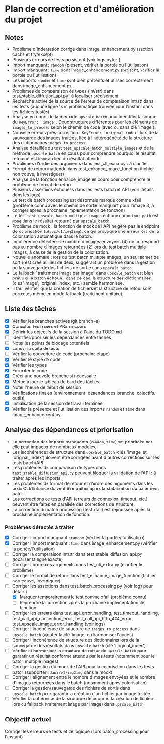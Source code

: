 # Plan de correction et d'amélioration du projet

## Notes
- Problème d'indentation corrigé dans image_enhancement.py (section cache et try/except)
- Plusieurs erreurs de tests persistent (voir logs pytest)
- Import manquant : `random` (présent, vérifier la portée ou l'utilisation)
- Import manquant : `time` dans image_enhancement.py (présent, vérifier la portée ou l'utilisation)
- Les imports `random` et `time` sont bien présents et utilisés correctement dans image_enhancement.py.
- Problèmes de comparaison de types (int/str) dans test_stable_diffusion_api.py : à localiser précisément
- Recherche active de la source de l'erreur de comparaison int/str dans les tests (aucune ligne '<=' problématique trouvée pour l'instant dans les fichiers testés)
- Analyse en cours de la méthode `upscale_batch` pour identifier la source du `KeyError: 'image'`. Deux structures différentes pour les éléments de `images_to_process` selon le chemin de code (avec ou sans clé 'image').
- Nouvelle erreur après correction : `KeyError: 'original_index'` lors de la sauvegarde des images traitées, liée à l'hétérogénéité de la structure des dictionnaires `images_to_process`.
- Analyse détaillée du test `test_upscale_batch_multiple_images` et de la méthode `upscale_batch` en cours pour comprendre pourquoi le résultat retourné est `None` au lieu du résultat attendu.
- Problèmes d'ordre des arguments dans test_cli_extra.py : à clarifier
- Format de retour inattendu dans test_enhance_image_function (fichier non trouvé, à investiguer)
- Analyse de la fonction enhance_image en cours pour comprendre le problème de format de retour
- Plusieurs assertions échouées dans les tests batch et API (voir détails dans les logs)
- Le test de batch processing est désormais marqué comme xfail (problème connu avec le chemin de sortie manquant pour l'image 3, à corriger après la prochaine implémentation de fonction)
- Le test `test_upscale_batch_multiple_images` échoue car `output_path` est `None` dans le résultat retourné par `upscale_batch`.
- Problème de mock : la fonction de mock de l'API ne gère pas le endpoint de colorisation (`sdapi/v1/img2img`), ce qui provoque une erreur lors de la colorisation automatique dans le batch.
- Incohérence détectée : le nombre d'images envoyées (4) ne correspond pas au nombre d'images retournées (2) lors du test batch multiple images, à cause de la gestion de la colorisation.
- Nouvelle anomalie : lors du test batch multiple images, un seul fichier de sortie est créé au lieu de deux, suggérant un problème dans la gestion ou la sauvegarde des fichiers de sortie dans `upscale_batch`.
- Le fallback "traitement image par image" dans `upscale_batch` est bien prévu si le batch échoue ; dans ce cas, la structure des dictionnaires (clés 'image', 'original_index', etc.) semble harmonisée.
- Il faut vérifier que la création de fichiers et la structure de retour sont correctes même en mode fallback (traitement unitaire).

## Liste des tâches
- [x] Vérifier les branches actives (git branch -a)
- [x] Consulter les issues et PRs en cours
- [x] Définir les objectifs de la session à l'aide du TODO.md
- [ ] Identifier/prioriser les dépendances entre tâches
- [ ] Noter les points de blocage potentiels
- [x] Lancer la suite de tests
- [ ] Vérifier la couverture de code (prochaine étape)
- [x] Vérifier le style de code
- [x] Vérifier les types
- [x] Formater le code
- [x] Créer une nouvelle branche si nécessaire
- [x] Mettre à jour le tableau de bord des tâches
- [x] Noter l'heure de début de session
- [x] Vérifications finales (environnement, dépendances, branche, objectifs, outils)
- [x] Initialisation de la session de travail terminée
- [x] Vérifier la présence et l'utilisation des imports `random` et `time` dans image_enhancement.py

## Analyse des dépendances et priorisation
- La correction des imports manquants (`random`, `time`) est prioritaire car elle peut impacter de nombreux modules.
- Les incohérences de structure dans `upscale_batch` (clés 'image' et 'original_index') doivent être corrigées avant d'autres corrections sur les tests batch/API.
- Les problèmes de comparaison de types dans `test_stable_diffusion_api.py` peuvent bloquer la validation de l'API : à traiter après les imports.
- Les problèmes de format de retour et d'ordre des arguments dans les tests CLI/Enhance doivent être traités après la stabilisation du traitement batch.
- Les corrections de tests d'API (erreurs de connexion, timeout, etc.) peuvent être faites en parallèle des corrections de structure.
- La correction du batch processing (test xfail) est repoussée après la prochaine implémentation de fonction.

### Problèmes détectés à traiter
- [x] Corriger l'import manquant : `random` (vérifier la portée/l'utilisation)
- [x] Corriger l'import manquant : `time` dans image_enhancement.py (vérifier la portée/l'utilisation)
- [ ] Corriger la comparaison int/str dans test_stable_diffusion_api.py (localiser la ligne exacte)
- [ ] Corriger l'ordre des arguments dans test_cli_extra.py (clarifier le problème)
- [ ] Corriger le format de retour dans test_enhance_image_function (fichier non trouvé, investiguer)
- [ ] Corriger les assertions dans test_batch_processing.py (voir logs pour détails)
  - [x] Marquer temporairement le test comme xfail (problème connu)
  - [ ] Reprendre la correction après la prochaine implémentation de fonction
- [ ] Corriger les erreurs dans test_api_error_handling, test_timeout_handling, test_call_api_connection_error, test_call_api_http_404_error, test_upscale_image_error_handling (voir logs)
- [ ] Corriger l'incohérence de structure de `images_to_process` dans `upscale_batch` (ajouter la clé 'image' ou harmoniser l'accès)
- [ ] Corriger l'incohérence de structure des dictionnaires lors de la sauvegarde des résultats dans `upscale_batch` (clé 'original_index')
- [ ] Vérifier et harmoniser la structure de retour de `upscale_batch` pour garantir un résultat conforme attendu par les tests (notamment pour le batch multiple images)
- [ ] Corriger la gestion du mock de l'API pour la colorisation dans les tests batch (supporter `sdapi/v1/img2img` dans le mock)
- [ ] Corriger l'alignement entre le nombre d'images envoyées et le nombre d'images retournées dans le batch (notamment après colorisation)
- [ ] Corriger la gestion/sauvegarde des fichiers de sortie dans `upscale_batch` pour garantir la création d'un fichier par image traitée
- [ ] Vérifier la cohérence de la structure de retour et la création de fichiers lors du fallback (traitement image par image) dans `upscale_batch`

## Objectif actuel
Corriger les erreurs de tests et de logique (hors batch_processing pour l'instant).
